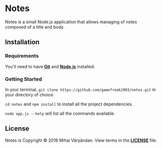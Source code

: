 # Notes
Notes is a small Node.js application that allows managing of notes composed of a title and body.
## Installation
### Requirements
You'll need to have [**Git**](https://git-scm.com/book/en/v2/Getting-Started-Installing-Git) and [**Node.js**](https://nodejs.org/en/) installed.
### Getting Started
In your terminal, `git clone https://github.com/gamefreak2993/notes.git` in your directory of choice.

`cd notes` and `npm install` to install all the project dependencies.

`node app.js --help` will list all the commands available.
## License
Notes is Copyright &copy; 2018 Mihai Vărșăndan. View terms in the [**LICENSE**](https://github.com/gamefreak2993/notes/blob/master/LICENSE.txt) file.